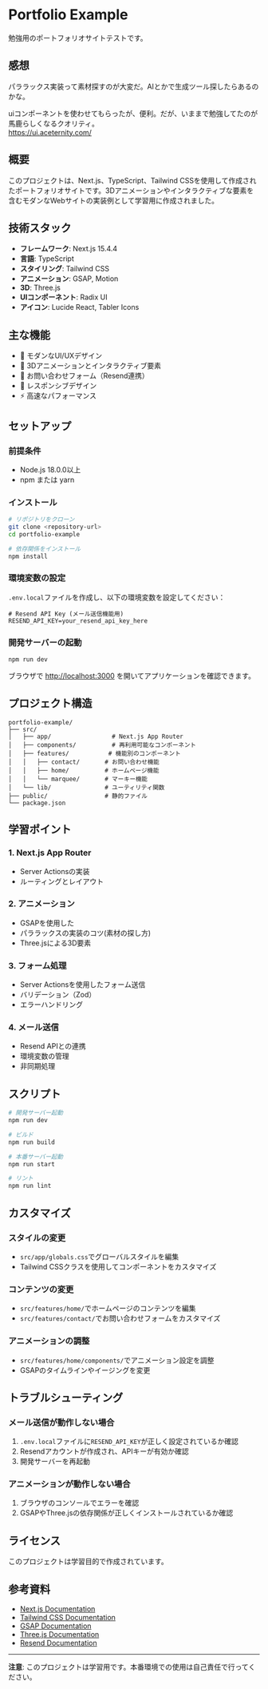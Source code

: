 # Portfolio Example

勉強用のポートフォリオサイトテストです。

## 感想

パララックス実装って素材探すのが大変だ。AIとかで生成ツール探したらあるのかな。<br>

uiコンポーネントを使わせてもらったが、便利。だが、いままで勉強してたのが馬鹿らしくなるクオリティ。<br>
https://ui.aceternity.com/

## 概要

このプロジェクトは、Next.js、TypeScript、Tailwind CSSを使用して作成されたポートフォリオサイトです。3Dアニメーションやインタラクティブな要素を含むモダンなWebサイトの実装例として学習用に作成されました。

## 技術スタック

- **フレームワーク**: Next.js 15.4.4
- **言語**: TypeScript
- **スタイリング**: Tailwind CSS
- **アニメーション**: GSAP, Motion
- **3D**: Three.js
- **UIコンポーネント**: Radix UI
- **アイコン**: Lucide React, Tabler Icons

## 主な機能

- 🎨 モダンなUI/UXデザイン
- 🌟 3Dアニメーションとインタラクティブ要素
- 📧 お問い合わせフォーム（Resend連携）
- 📱 レスポンシブデザイン
- ⚡ 高速なパフォーマンス

## セットアップ

### 前提条件

- Node.js 18.0.0以上
- npm または yarn

### インストール

```bash
# リポジトリをクローン
git clone <repository-url>
cd portfolio-example

# 依存関係をインストール
npm install
```

### 環境変数の設定

`.env.local`ファイルを作成し、以下の環境変数を設定してください：

```env
# Resend API Key (メール送信機能用)
RESEND_API_KEY=your_resend_api_key_here
```

### 開発サーバーの起動

```bash
npm run dev
```

ブラウザで [http://localhost:3000](http://localhost:3000) を開いてアプリケーションを確認できます。

## プロジェクト構造

```
portfolio-example/
├── src/
│   ├── app/                 # Next.js App Router
│   ├── components/          # 再利用可能なコンポーネント
│   ├── features/           # 機能別のコンポーネント
│   │   ├── contact/       # お問い合わせ機能
│   │   ├── home/          # ホームページ機能
│   │   └── marquee/       # マーキー機能
│   └── lib/               # ユーティリティ関数
├── public/                # 静的ファイル
└── package.json
```

## 学習ポイント

### 1. Next.js App Router

- Server Actionsの実装
- ルーティングとレイアウト

### 2. アニメーション

- GSAPを使用した
- パララックスの実装のコツ(素材の探し方)
- Three.jsによる3D要素

### 3. フォーム処理

- Server Actionsを使用したフォーム送信
- バリデーション（Zod）
- エラーハンドリング

### 4. メール送信

- Resend APIとの連携
- 環境変数の管理
- 非同期処理

## スクリプト

```bash
# 開発サーバー起動
npm run dev

# ビルド
npm run build

# 本番サーバー起動
npm run start

# リント
npm run lint
```

## カスタマイズ

### スタイルの変更

- `src/app/globals.css`でグローバルスタイルを編集
- Tailwind CSSクラスを使用してコンポーネントをカスタマイズ

### コンテンツの変更

- `src/features/home/`でホームページのコンテンツを編集
- `src/features/contact/`でお問い合わせフォームをカスタマイズ

### アニメーションの調整

- `src/features/home/components/`でアニメーション設定を調整
- GSAPのタイムラインやイージングを変更

## トラブルシューティング

### メール送信が動作しない場合

1. `.env.local`ファイルに`RESEND_API_KEY`が正しく設定されているか確認
2. Resendアカウントが作成され、APIキーが有効か確認
3. 開発サーバーを再起動

### アニメーションが動作しない場合

1. ブラウザのコンソールでエラーを確認
2. GSAPやThree.jsの依存関係が正しくインストールされているか確認

## ライセンス

このプロジェクトは学習目的で作成されています。

## 参考資料

- [Next.js Documentation](https://nextjs.org/docs)
- [Tailwind CSS Documentation](https://tailwindcss.com/docs)
- [GSAP Documentation](https://greensock.com/docs/)
- [Three.js Documentation](https://threejs.org/docs/)
- [Resend Documentation](https://resend.com/docs)

---

**注意**: このプロジェクトは学習用です。本番環境での使用は自己責任で行ってください。
